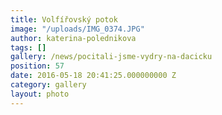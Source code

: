 ```yaml
---
title: Volfířovský potok
image: "/uploads/IMG_0374.JPG"
author: katerina-polednikova
tags: []
gallery: /news/pocitali-jsme-vydry-na-dacicku
position: 57
date: 2016-05-18 20:41:25.000000000 Z
category: gallery
layout: photo
---
```

